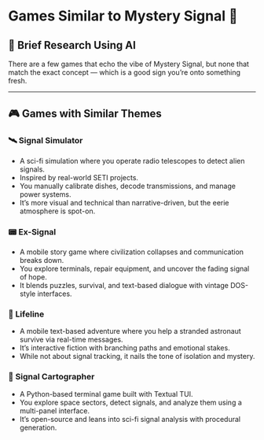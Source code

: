 # Games Similar to Mystery Signal 🔮

## 🏫 Brief Research Using AI

There are a few games that echo the vibe of Mystery Signal, but none that match the exact concept — which is a good sign you’re onto something fresh.

---

## 🎮 Games with Similar Themes

### 🛰️ Signal Simulator

- A sci-fi simulation where you operate radio telescopes to detect alien signals.
- Inspired by real-world SETI projects.
- You manually calibrate dishes, decode transmissions, and manage power systems.
- It’s more visual and technical than narrative-driven, but the eerie atmosphere is spot-on.

### 📟 Ex-Signal

- A mobile story game where civilization collapses and communication breaks down.
- You explore terminals, repair equipment, and uncover the fading signal of hope.
- It blends puzzles, survival, and text-based dialogue with vintage DOS-style interfaces.

### 📜 Lifeline

- A mobile text-based adventure where you help a stranded astronaut survive via real-time messages.
- It’s interactive fiction with branching paths and emotional stakes.
- While not about signal tracking, it nails the tone of isolation and mystery.

### 🧪 Signal Cartographer

- A Python-based terminal game built with Textual TUI.
- You explore space sectors, detect signals, and analyze them using a multi-panel interface.
- It’s open-source and leans into sci-fi signal analysis with procedural generation.
